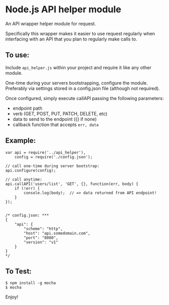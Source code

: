 # Node.js API helper module

An API wrapper helper module for request.

Specifically this wrapper makes it easier to use request regularly when
interfacing with an API that you plan to regularly make calls to.

## To use:

Include `api_helper.js` within your project and require it like any other module.

One-time during your servers bootstrapping, configure the module.  Preferably via
settings stored in a config.json file (although not required).

Once configured, simply execute callAPI passing the following parameters:

* endpoint path
* verb (GET, POST, PUT, PATCH, DELETE, etc)
* data to send to the endpoint ({} if none)
* callback function that accepts `err, data`


## Example:

```
var api = require('../api_helper'),
    config = require('./config.json');

// call one-time during server bootstrap:
api.configure(config);

// call anytime:
api.callAPI('users/list', 'GET', {}, function(err, body) {
    if (!err) {
        console.log(body);  // => data returned from API endpoint!
    }
});


/* config.json: ***
{
    "api": {
        "scheme": "http",
        "host": "api.somedomain.com",
        "port": "8080",
        "version": "v1"
    }
}
*/
```

## To Test:

```
$ npm install -g mocha
$ mocha
```

Enjoy!
